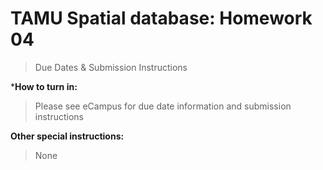# TAMU Spatial database: Homework 04
> Due Dates & Submission Instructions

***How to turn in:**
> Please see eCampus for due date information and submission instructions


**Other special instructions:**
> None

